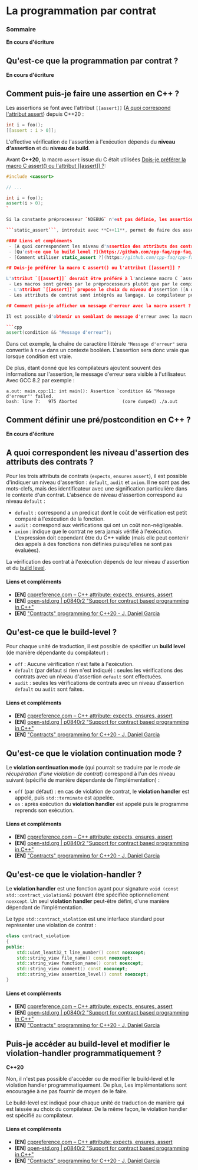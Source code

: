 # La programmation par contrat

### Sommaire

**En cours d'écriture**

## Qu'est-ce que la programmation par contrat ?

**En cours d'écriture**

## Comment puis-je faire une assertion en C++ ?

Les assertions se font avec l'attribut `[[assert]]` ([A quoi  correspond l'attribut assert](https://github.com/cpp-faq/cpp-faq/tree/master/faq/fr-FR/04%20-%20Les%20structures%20du%20langage/Les%20attributs#a-quoi-correspond-lattribut-assert-)) depuis C++20 :

```cpp
int i = foo();
[[assert : i > 0]];
```

L'effective vérification de l'assertion à l'exécution dépends du **niveau d'assertion** et du **niveau de build**.

Avant **C++20**, la macro `assert` issue du C était utilisées [Dois-je préférer la macro C assert() ou l'attribut [[assert]] ?](https://github.com/cpp-faq/cpp-faq/tree/develop/faq/fr-FR/.faq/404.md):

```cpp
#include <cassert>

// ...

int i = foo();
assert(i > 0);
`

Si la constante préprocesseur `NDEBUG` n'est pas définie, les assertions avec la macro `assert` n'ont pas d'effet (et ne sont donc pas vérifiées à l'exécution).

```static_assert```, introduit avec **C++11**, permet de faire des assertion à la compilation.

#### Liens et compléments
 - [A quoi correspondent les niveau d'assertion des attributs des contrats ?](https://github.com/cpp-faq/cpp-faq/tree/develop/faq/fr-FR/.faq/404.md)
 - [Qu'est-ce que le build level ?](https://github.com/cpp-faq/cpp-faq/tree/develop/faq/fr-FR/.faq/404.md)
 - [Comment utiliser static_assert ?](https://github.com/cpp-faq/cpp-faq/tree/develop/faq/fr-FR/.faq/404.md)

## Dois-je préférer la macro C assert() ou l'attribut [[assert]] ?

L'attribut `[[assert]]` devrait être préféré à l'ancienne macro C `assert` pour plusieurs raisons :
 - Les macros sont gérées par le préprocesseurs plutôt que par le compilateur. Le système de remplacement de texte des macros effectué par le préprocesseur peut parfois mener à des comportements étranges. Par exemple, `assert(tuple == std::tuple{0, 0.2, 4})` ne compilera pas alors que `[[assert : tuple == std::tuple{0, 0.2, 4}]]` ne pose pas de problème.
 - L'attribut `[[assert]]` propose le choix du niveau d'assertion ([A quoi correspondent les niveaux d'assertion des attributs de contrat](https://github.com/cpp-faq/cpp-faq/tree/develop/faq/fr-FR/.faq/404.md))
 - Les attributs de contrat sont intégrés au langage. Le compilateur pourra possiblement profiter plus facilement des informations de l'attribut `[[assert]]` pour effectuer des optimisation et des diagnostics.

## Comment puis-je afficher un message d'erreur avec la macro assert ?

Il est possible d'obtenir un semblant de message d'erreur avec la macro `assert` en profitant de l'astuce suivante :

```cpp
assert(condition && "Message d'erreur");
```

Dans cet exemple, la chaîne de caractère littérale `"Message d'erreur"` sera convertie à `true` dans un contexte booléen. L'assertion sera donc vraie que lorsque condition est vraie.

De plus, étant donné que les compilateurs ajoutent souvent des informations sur l'assertion, le message d'erreur sera visible à l'utilisateur. Avec GCC 8.2 par exemple :

```
a.out: main.cpp:11: int main(): Assertion `condition && "Message d'erreur"' failed.
bash: line 7:   975 Aborted                 (core dumped) ./a.out
```

## Comment définir une pré/postcondition en C++ ?

**En cours d'écriture**

## A quoi correspondent les niveau d'assertion des attributs des contrats ?

Pour les trois attributs de contrats (`expects`, `ensures` `assert`), il est possible d'indiquer un niveau d'assertion : `default`, `audit` et `axiom`. Il ne sont pas des mots-clefs, mais des identificateur avec une signification particulière dans le contexte d'un contrat. L'absence de niveau d'assertion correspond au niveau `default` :

 - `default` : correspond a un predicat dont le coût de vérification est petit comparé à l'exécution de la fonction.
 - `audit` : correspond aux vérifications qui ont un coût non-négligeable.
 - `axiom` : indique que le contrat ne sera jamais vérifié à l'exécution. L'expression doit cependant être du C++ valide (mais elle peut contenir des appels à des fonctions non définies puisqu'elles ne sont pas évaluées).

La vérification des contrat à l'exécution dépends de leur niveau d'assertion et du [build level](https://github.com/cpp-faq/cpp-faq/tree/develop/faq/fr-FR/.faq/404.md).

#### Liens et compléments
 - **[EN]** [cppreference.com – C++ attribute: expects, ensures, assert](https://en.cppreference.com/w/cpp/language/attributes/contract)
 - **[EN]** [open-std.org | p0840r2 "Support for contract based programming in C++"](http://www.open-std.org/jtc1/sc22/wg21/docs/papers/2018/p0542r5.html)
 - **[EN]** ["Contracts" programming for C++20 - J. Daniel Garcia](https://github.com/ACCUConf/ACCUConf_PDF-s/blob/master/2017/j-danie-garcia-contracts.pdf)

## Qu'est-ce que le build-level ?

Pour chaque unité de traduction, il est possible de spécifier un **build level** (de manière dépendante du compilateur) :

 - `off` : Aucune vérification n'est faite à l'exécution.
 - `default` (par défaut si rien n'est indiqué) : seules les vérifications des contrats avec un niveau d'assertion `default` sont effectuées.
 - `audit` : seules les vérifications de contrats avec un niveau d'assertion `default` ou `audit` sont faites.

 #### Liens et compléments
  - **[EN]** [cppreference.com – C++ attribute: expects, ensures, assert](https://en.cppreference.com/w/cpp/language/attributes/contract)
  - **[EN]** [open-std.org | p0840r2 "Support for contract based programming in C++"](http://www.open-std.org/jtc1/sc22/wg21/docs/papers/2018/p0542r5.html)
  - **[EN]** ["Contracts" programming for C++20 - J. Daniel Garcia](https://github.com/ACCUConf/ACCUConf_PDF-s/blob/master/2017/j-danie-garcia-contracts.pdf)

## Qu'est-ce que le violation continuation mode ?

Le **violation continuation mode** (qui pourrait se traduire par le *mode de récupération d'une violation de contrat*) correspond à l'un des niveau suivant (spécifié de manière dépendante de l'implémentation) :

 - `off` (par défaut) : en cas de violation de contrat, le **violation handler** est appelé, puis `std::terminate` est appelée.
 - `on` : après exécution du **violation handler** est appelé puis le programme reprends son exécution.

 #### Liens et compléments
  - **[EN]** [cppreference.com – C++ attribute: expects, ensures, assert](https://en.cppreference.com/w/cpp/language/attributes/contract)
  - **[EN]** [open-std.org | p0840r2 "Support for contract based programming in C++"](http://www.open-std.org/jtc1/sc22/wg21/docs/papers/2018/p0542r5.html)
  - **[EN]** ["Contracts" programming for C++20 - J. Daniel Garcia](https://github.com/ACCUConf/ACCUConf_PDF-s/blob/master/2017/j-danie-garcia-contracts.pdf)

## Qu'est-ce que le violation-handler ?

Le **violation handler** est une fonction ayant pour signature `void (const std::contract_violation&)` pouvant être spécifiée optionnellement `noexcept`. Un seul **violation handler** peut-être défini, d'une manière dépendant de l'implémentation.

Le type `std::contract_violation` est une interface standard pour représenter une violation de contrat :

```cpp
class contract_violation
{
public:
    std::uint_least32_t line_number() const noexcept;
    std::string_view file_name() const noexcept;
    std::string_view function_name() const noexcept;
    std::string_view comment() const noexcept;
    std::string_view assertion_level() const noexcept;
}
```

#### Liens et compléments
 - **[EN]** [cppreference.com – C++ attribute: expects, ensures, assert](https://en.cppreference.com/w/cpp/language/attributes/contract)
 - **[EN]** [open-std.org | p0840r2 "Support for contract based programming in C++"](http://www.open-std.org/jtc1/sc22/wg21/docs/papers/2018/p0542r5.html)
 - **[EN]** ["Contracts" programming for C++20 - J. Daniel Garcia](https://github.com/ACCUConf/ACCUConf_PDF-s/blob/master/2017/j-danie-garcia-contracts.pdf)

## Puis-je accéder au build-level et modifier le violation-handler programmatiquement ?

**C++20**

Non, il n'est pas possible d'accéder ou de modifier le build-level et le violation handler programmatiquement. De plus, Les implémentations sont encouragée à ne pas fournir de moyen de le faire.

Le build-level est indiqué pour chaque unité de traduction de manière qui est laissée au choix du compilateur. De la même façon, le violation handler est spécifié au compilateur.

#### Liens et compléments
 - **[EN]** [cppreference.com – C++ attribute: expects, ensures, assert](https://en.cppreference.com/w/cpp/language/attributes/contract)
 - **[EN]** [open-std.org | p0840r2 "Support for contract based programming in C++"](http://www.open-std.org/jtc1/sc22/wg21/docs/papers/2018/p0542r5.html)
 - **[EN]** ["Contracts" programming for C++20 - J. Daniel Garcia](https://github.com/ACCUConf/ACCUConf_PDF-s/blob/master/2017/j-danie-garcia-contracts.pdf)
